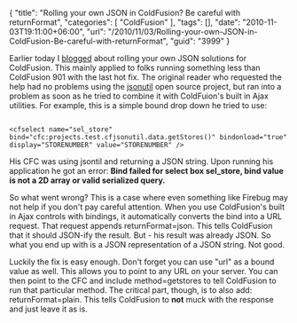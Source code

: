 {
	"title": "Rolling your own JSON in ColdFusion? Be careful with returnFormat",
	"categories": [
		"ColdFusion"
	],
	"tags": [],
	"date": "2010-11-03T19:11:00+06:00",
	"url": "/2010/11/03/Rolling-your-own-JSON-in-ColdFusion-Be-careful-with-returnFormat",
	"guid": "3999"
}

Earlier today I <a href="http://www.raymondcamden.com/index.cfm/2010/11/3/Best-JSON-option-for-folks-not-running-ColdFusion-9">blogged</a> about rolling your own JSON solutions for ColdFusion. This mainly applied to folks running something less than ColdFusion 901 with the last hot fix. The original reader who requested the help had no problems using the <a href="http://jsonutil.riaforge.org/">jsonutil</a> open source project, but ran into a problem as soon as he tried to combine it with ColdFuion's built in Ajax utilities. For example, this is a simple bound drop down he tried to use:
<!--more-->
<p>

<code>
&lt;cfselect name="sel_store" bind="cfc:projects.test.cfjsonutil.data.getStores()" bindonload="true" display="STORENUMBER" value="STORENUMBER" /&gt;
</code>

<p>

His CFC was using jsontil and returning a JSON string. Upon running his application he got an error: <b> Bind failed for select box sel_store, bind value is not a 2D array or valid serialized query. </b>

<p>

So what went wrong? This is a case where even something like Firebug may not help if you don't pay careful attention. When you use ColdFusion's built in Ajax controls with bindings, it automatically converts the bind into a URL request. That request appends returnFormat=json. This tells ColdFusion that it should JSON-ify the result. But - his result was already JSON. So what you end up with is a JSON representation of a JSON string. Not good. 

<p>

Luckily the fix is easy enough. Don't forget you can use "url" as a bound value as well. This allows you to point to any URL on your server. You can then point to the CFC and include method=getstores to tell ColdFusion to run that particular method. The critical part, though, is to also add: returnFormat=plain. This tells ColdFusion to <b>not</b> muck with the response and just leave it as is.
